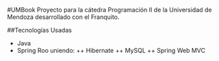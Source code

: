 ﻿#UMBook
Proyecto para la cátedra Programación II de la Universidad de Mendoza desarrollado con el Franquito.

##Tecnologías Usadas
+ Java
+ Spring Roo uniendo:
++ Hibernate
++ MySQL
++ Spring Web MVC